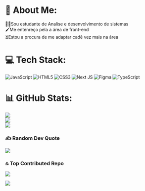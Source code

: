 # 💫 About Me:
👨‍💻Sou estudante de Analise e desenvolvimento de sistemas<br>🖌️Me entenreço pela a área de front-end  <br>⏳Estou a procura de me adaptar cadê vez mais na área 


# 💻 Tech Stack:
![JavaScript](https://img.shields.io/badge/javascript-%23323330.svg?style=flat&logo=javascript&logoColor=%23F7DF1E) ![HTML5](https://img.shields.io/badge/html5-%23E34F26.svg?style=flat&logo=html5&logoColor=white) ![CSS3](https://img.shields.io/badge/css3-%231572B6.svg?style=flat&logo=css3&logoColor=white) ![Next JS](https://img.shields.io/badge/Next-black?style=flat&logo=next.js&logoColor=white) ![Figma](https://img.shields.io/badge/figma-%23F24E1E.svg?style=flat&logo=figma&logoColor=white) ![TypeScript](https://img.shields.io/badge/typescript-%23007ACC.svg?style=flat&logo=typescript&logoColor=white)
# 📊 GitHub Stats:
![](https://github-readme-stats.vercel.app/api?username=gramos-sk&theme=dark&hide_border=false&include_all_commits=true&count_private=false)<br/>
![](https://github-readme-streak-stats.herokuapp.com/?user=gramos-sk&theme=dark&hide_border=false)<br/>
![](https://github-readme-stats.vercel.app/api/top-langs/?username=gramos-sk&theme=dark&hide_border=false&include_all_commits=true&count_private=false&layout=compact)

### ✍️ Random Dev Quote
![](https://quotes-github-readme.vercel.app/api?type=horizontal&theme=radical)

### 🔝 Top Contributed Repo
![](https://github-contributor-stats.vercel.app/api?username=gramos-sk&limit=5&theme=dark_dimmed&combine_all_yearly_contributions=true)

[![](https://visitcount.itsvg.in/api?id=gramos-sk&icon=6&color=4)](https://visitcount.itsvg.in)

<!-- Proudly created with GPRM ( https://gprm.itsvg.in ) -->
